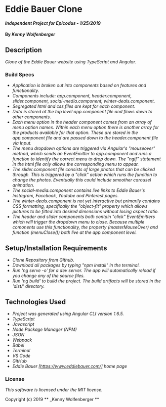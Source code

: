 # Eddie Bauer Clone

#### _Independent Project for Epicodus - 1/25/2019_

#### By _**Kenny Wolfenberger**_

## Description

_Clone of the Eddie Bauer website using TypeScript and Angular._


### Build Specs
* _Application is broken out into components based on features and functionality._
* _Components include: app.component, header.component, slider.component, social-media.component, winter-deals.component._
* _Segregated html and css files are kept for each component._
* _Data is stored at the top level app.component file and flows down to other components._
* _Each menu option in the header component comes from an array of menu option names. Within each menu option there is another array for the products available for that option. These are stored in the app.component file and are passed down to the header.component file via Input._
* _The menu dropdown options are triggered via Angular's "mouseover" method, which sends an EventEmitter to app.component and runs a function to identify the correct menu to drop down. The "ngIf" statement in the html file only allows the corresponding menu to appear._
* _The slider.component file consists of large photos that can be clicked through. This is triggered by a "click" action which runs the function to change the photos. Eventually this could include smoother carousel animation._
* _The social-media.component contains live links to Eddie Bauer's Instagram, Facebook, Youtube and Pinterest pages._
* _The winter-deals.component is not yet interactive but primarily contains CSS formatting, specifically the "object-fit" property which allows pictures to be fitted into desired dimensions without losing aspect ratio._
* _The header and slider components both contain "click" EventEmitters which will trigger the dropdown menu to close. Because multiple comonents use this functionality, the property (masterMouseOver) and function (menuClose()) both live at the app.component level._

## Setup/Installation Requirements
* _Clone Repository from Github._
* _Download all packages by typing "npm install" in the terminal._
* _Run 'ng serve -o' for a dev server. The app will automatically reload if you change any of the source files._
* _Run 'ng build' to build the project. The build artifacts will be stored in the 'dist/' directory._


## Technologies Used
* _Project was generated using Angular CLI version 1.6.5._
* _TypeScript_
* _Javascript_
* _Node Package Manager (NPM)_
* _JSON_
* _Webpack_
* _Babel_
* _Terminal_
* _VS Code_
* _GitHub_
* _Eddie Bauer [https://www.eddiebauer.com/] home page_

### License

*This software is licensed under the MIT license.*

Copyright (c) 2019 ** _Kenny Wolfenberger **
